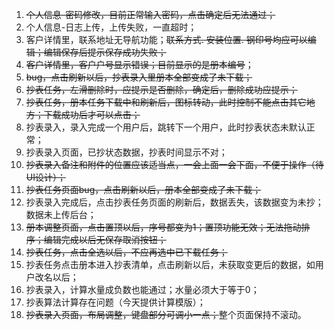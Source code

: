 1. ~~个人信息-密码修改，目前正常输入密码，点击确定后无法通过；~~
2. 个人信息-日志上传，上传失败，一直超时；
3. 客户详情里，联系地址无导航功能；~~联系方式. 安装位置. 钢印号均应可以编辑；编辑保存后提示保存成功失败；~~
4. ~~客户详情里，客户户号显示错误；目前显示的是册本编号~~；
5. ~~bug，点击刷新以后，抄表录入里册本全部变成了未下载；~~
6. ~~抄表任务，左滑删除时，应提示是否删除，确定后，删除成功应提示；~~
7. ~~抄表任务，册本任务下载中和刷新后，图标转动，此时控制不能点击其它地方；下载成功后才可以点击；~~
8. 抄表录入，录入完成一个用户后，跳转下一个用户，此时抄表状态未默认正常；
9. 抄表录入页面，已抄状态数据，抄表时间显示不对；
10. ~~抄表录入备注和附件的位置应该适当点，一会上面一会下面，不便于操作（待UI设计）；~~
11. ~~抄表任务页面bug，点击刷新以后，册本全部变成了未下载；~~
12. 抄表录入完成后，点击抄表任务页面的刷新后，数据丢失，该数据变为未抄；数据未上传后台；
13. ~~册本调整页面，点击置顶以后，序号都变为1；置顶功能无效；无法拖动排序；编辑完成以后无保存取消按钮；~~
14. ~~抄表任务，点击全选以后，不应再选中已下载任务；~~
15. 抄表任务点击册本进入抄表清单，点击刷新以后，未获取变更后的数据，如用户改名以后；
16. 抄表录入，计算水量成负数也能通过；水量必须大于等于0；
17. 抄表算法计算存在问题（今天提供计算模版）；
18. ~~抄表录入页面，布局调整，键盘部分可调小一点；~~整个页面保持不滚动。
